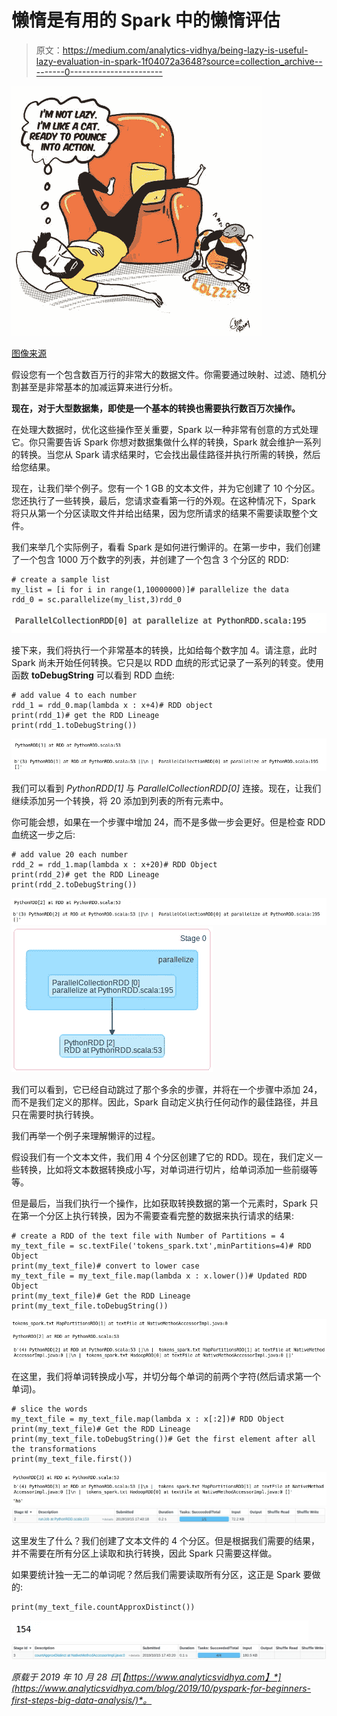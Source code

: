 # 懒惰是有用的 Spark 中的懒惰评估

> 原文：<https://medium.com/analytics-vidhya/being-lazy-is-useful-lazy-evaluation-in-spark-1f04072a3648?source=collection_archive---------0----------------------->

![](img/fdadbeb767456c9840279c97a9f1c457.png)

[图像来源](https://www.thedailystar.net/star-weekend/almost-useful-life-hacks/news/its-hard-work-being-lazy-1708627)

假设您有一个包含数百万行的非常大的数据文件。你需要通过映射、过滤、随机分割甚至是非常基本的加减运算来进行分析。

**现在，对于大型数据集，即使是一个基本的转换也需要执行数百万次操作。**

在处理大数据时，优化这些操作至关重要，Spark 以一种非常有创意的方式处理它。你只需要告诉 Spark 你想对数据集做什么样的转换，Spark 就会维护一系列的转换。当您从 Spark 请求结果时，它会找出最佳路径并执行所需的转换，然后给您结果。

现在，让我们举个例子。您有一个 1 GB 的文本文件，并为它创建了 10 个分区。您还执行了一些转换，最后，您请求查看第一行的外观。在这种情况下，Spark 将只从第一个分区读取文件并给出结果，因为您所请求的结果不需要读取整个文件。

我们来举几个实际例子，看看 Spark 是如何进行懒评的。在第一步中，我们创建了一个包含 1000 万个数字的列表，并创建了一个包含 3 个分区的 RDD:

```
# create a sample list
my_list = [i for i in range(1,10000000)]# parallelize the data
rdd_0 = sc.parallelize(my_list,3)rdd_0
```

![](img/97b5d5779480ea357aa1a58b55c36a07.png)

接下来，我们将执行一个非常基本的转换，比如给每个数字加 4。请注意，此时 Spark 尚未开始任何转换。它只是以 RDD 血统的形式记录了一系列的转变。使用函数 **toDebugString** 可以看到 RDD 血统:

```
# add value 4 to each number
rdd_1 = rdd_0.map(lambda x : x+4)# RDD object
print(rdd_1)# get the RDD Lineage 
print(rdd_1.toDebugString())
```

![](img/bff413cb994773b48f8a3216ae9591a6.png)

我们可以看到 *PythonRDD[1]* 与 *ParallelCollectionRDD[0]* 连接。现在，让我们继续添加另一个转换，将 20 添加到列表的所有元素中。

你可能会想，如果在一个步骤中增加 24，而不是多做一步会更好。但是检查 RDD 血统这一步之后:

```
# add value 20 each number
rdd_2 = rdd_1.map(lambda x : x+20)# RDD Object
print(rdd_2)# get the RDD Lineage
print(rdd_2.toDebugString())
```

![](img/d6dc0fb3043abf0bce449c5a70b8c46c.png)![](img/2b75247d48ccaf225b2a9c7e6ab9cd2c.png)

我们可以看到，它已经自动跳过了那个多余的步骤，并将在一个步骤中添加 24，而不是我们定义的那样。因此，Spark 自动定义执行任何动作的最佳路径，并且只在需要时执行转换。

我们再举一个例子来理解懒评的过程。

假设我们有一个文本文件，我们用 4 个分区创建了它的 RDD。现在，我们定义一些转换，比如将文本数据转换成小写，对单词进行切片，给单词添加一些前缀等等。

但是最后，当我们执行一个操作，比如获取转换数据的第一个元素时，Spark 只在第一个分区上执行转换，因为不需要查看完整的数据来执行请求的结果:

```
# create a RDD of the text file with Number of Partitions = 4
my_text_file = sc.textFile('tokens_spark.txt',minPartitions=4)# RDD Object
print(my_text_file)# convert to lower case
my_text_file = my_text_file.map(lambda x : x.lower())# Updated RDD Object
print(my_text_file)# Get the RDD Lineage
print(my_text_file.toDebugString())
```

![](img/754da2a104f75acee31a68951c5921a5.png)

在这里，我们将单词转换成小写，并切分每个单词的前两个字符(然后请求第一个单词)。

```
# slice the words
my_text_file = my_text_file.map(lambda x : x[:2])# RDD Object
print(my_text_file)# Get the RDD Lineage
print(my_text_file.toDebugString())# Get the first element after all the transformations
print(my_text_file.first())
```

![](img/aff0ca06b0db226a92fcbf79cb62dcd6.png)![](img/83dc6db936312306f2adce9da85f63c6.png)

这里发生了什么？我们创建了文本文件的 4 个分区。但是根据我们需要的结果，并不需要在所有分区上读取和执行转换，因此 Spark 只需要这样做。

如果要统计独一无二的单词呢？然后我们需要读取所有分区，这正是 Spark 要做的:

```
print(my_text_file.countApproxDistinct())
```

![](img/30d96efad506723c9a7c596caae1f10e.png)![](img/d690d11ea749bc11307c5082aed4bc16.png)

*原载于 2019 年 10 月 28 日*[*【https://www.analyticsvidhya.com】*](https://www.analyticsvidhya.com/blog/2019/10/pyspark-for-beginners-first-steps-big-data-analysis/)*。*